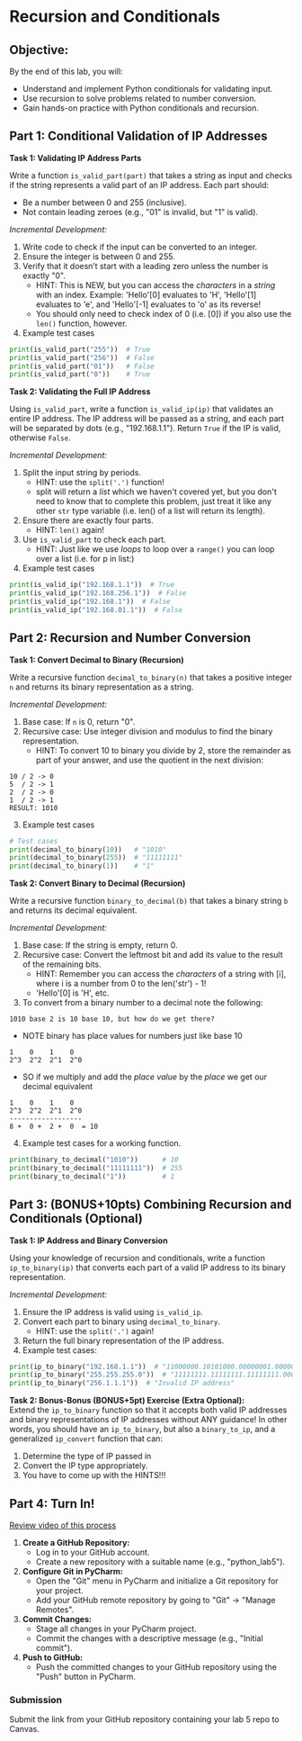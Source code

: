 # Recursion and Conditionals

## Objective:
By the end of this lab, you will:
- Understand and implement Python conditionals for validating input.
- Use recursion to solve problems related to number conversion.
- Gain hands-on practice with Python conditionals and recursion.

## Part 1: Conditional Validation of IP Addresses

**Task 1: Validating IP Address Parts**

Write a function `is_valid_part(part)` that takes a string as input and checks if the string represents a valid part of an IP address. Each part should:
- Be a number between 0 and 255 (inclusive).
- Not contain leading zeroes (e.g., "01" is invalid, but "1" is valid).

*Incremental Development:*
1. Write code to check if the input can be converted to an integer.
2. Ensure the integer is between 0 and 255.
3. Verify that it doesn’t start with a leading zero unless the number is exactly "0".
    * HINT: This is NEW, but you can access the *characters* in a *string* with an index. Example: 'Hello'[0] evaluates to 'H', 'Hello'[1] evaluates to 'e', and 'Hello'[-1] evaluates to 'o' as its reverse!
    * You should only need to check index of 0 (i.e. [0]) if you also use the `len()` function, however.
4. Example test cases
```python
print(is_valid_part("255"))  # True
print(is_valid_part("256"))  # False
print(is_valid_part("01"))   # False
print(is_valid_part("0"))    # True
```

**Task 2: Validating the Full IP Address**

Using `is_valid_part`, write a function `is_valid_ip(ip)` that validates an entire IP address. The IP address will be passed as a string, and each part will be separated by dots (e.g., "192.168.1.1"). Return `True` if the IP is valid, otherwise `False`.

*Incremental Development:*
1. Split the input string by periods.
    * HINT: use the `split('.')` function!
    * split will return a *list* which we haven't covered yet, but you don't need to know that to complete this problem, just treat it like any other `str` type variable (i.e. len() of a list will return its length).
2. Ensure there are exactly four parts.
    * HINT: `len()` again!
3. Use `is_valid_part` to check each part.
    * HINT: Just like we use *loops* to loop over a `range()` you can loop over a list (i.e. for p in list:)
4. Example test cases
```python
print(is_valid_ip("192.168.1.1"))  # True
print(is_valid_ip("192.168.256.1"))  # False
print(is_valid_ip("192.168.1"))  # False
print(is_valid_ip("192.168.01.1"))  # False
```
## Part 2: Recursion and Number Conversion

**Task 1: Convert Decimal to Binary (Recursion)**

Write a recursive function `decimal_to_binary(n)` that takes a positive integer `n` and returns its binary representation as a string. 

*Incremental Development:*
1. Base case: If `n` is 0, return "0".
2. Recursive case: Use integer division and modulus to find the binary representation.
    * HINT: To convert 10 to binary you divide by 2, store the remainder as part of your answer, and use the quotient in the next division:
```shell
10 / 2 -> 0
5  / 2 -> 1
2  / 2 -> 0
1  / 2 -> 1
RESULT: 1010
```
3. Example test cases
```python
# Test cases
print(decimal_to_binary(10))   # "1010"
print(decimal_to_binary(255))  # "11111111"
print(decimal_to_binary(1))    # "1"
```

**Task 2: Convert Binary to Decimal (Recursion)**

Write a recursive function `binary_to_decimal(b)` that takes a binary string `b` and returns its decimal equivalent. 

*Incremental Development:*
1. Base case: If the string is empty, return 0.
2. Recursive case: Convert the leftmost bit and add its value to the result of the remaining bits.
    * HINT: Remember you can access the *characters* of a string with [i], where i is a number from 0 to the len('str') - 1!
    * 'Hello'[0] is 'H', etc.
3. To convert from a binary number to a decimal note the following:
```shell
1010 base 2 is 10 base 10, but how do we get there?
````
* NOTE binary has place values for numbers just like base 10
```shell
1    0    1    0
2^3  2^2  2^1  2^0
```
* SO if we multiply and add the *place value* by the *place* we get our decimal equivalent
```shell
1    0    1    0
2^3  2^2  2^1  2^0
------------------
8 +  0 +  2 +  0  = 10
```
4. Example test cases for a working function.
```python
print(binary_to_decimal("1010"))      # 10
print(binary_to_decimal("11111111"))  # 255
print(binary_to_decimal("1"))         # 1
```

## Part 3: (BONUS+10pts) Combining Recursion and Conditionals (Optional)

**Task 1: IP Address and Binary Conversion**

Using your knowledge of recursion and conditionals, write a function `ip_to_binary(ip)` that converts each part of a valid IP address to its binary representation.

*Incremental Development:*
1. Ensure the IP address is valid using `is_valid_ip`.
2. Convert each part to binary using `decimal_to_binary`.
    * HINT: use the `split('.')` again!
3. Return the full binary representation of the IP address.
4. Example test cases:
```python
print(ip_to_binary("192.168.1.1"))  # "11000000.10101000.00000001.00000001"
print(ip_to_binary("255.255.255.0"))  # "11111111.11111111.11111111.00000000"
print(ip_to_binary("256.1.1.1"))  # "Invalid IP address"
```

**Task 2: Bonus-Bonus (BONUS+5pt) Exercise (Extra Optional):**  
Extend the `ip_to_binary` function so that it accepts both valid IP addresses and binary representations of IP addresses without ANY guidance! In other words, you should have an `ip_to_binary`, but also a `binary_to_ip`, and a generalized `ip_convert` function that can:
1. Determine the type of IP passed in
2. Convert the IP type appropriately.
3. You have to come up with the HINTS!!!

## Part 4: Turn In!
[Review video of this process](https://redwoods.us-west-2.instructuremedia.com/embed/72299bfd-8420-4ad0-8af5-18fb8e32e50a)
1. **Create a GitHub Repository:**
   * Log in to your GitHub account.
   * Create a new repository with a suitable name (e.g., "python_lab5").
2. **Configure Git in PyCharm:**
   * Open the "Git" menu in PyCharm and initialize a Git repository for your project.
   * Add your GitHub remote repository by going to "Git" -> "Manage Remotes".
3. **Commit Changes:**
   * Stage all changes in your PyCharm project.
   * Commit the changes with a descriptive message (e.g., "Initial commit").
4. **Push to GitHub:**
   * Push the committed changes to your GitHub repository using the "Push" button in PyCharm.

### Submission
Submit the link from your GitHub repository containing your lab 5 repo to Canvas.